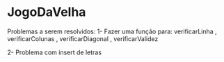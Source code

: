 # JogoDaVelha
Problemas a serem resolvidos:
 1- Fazer uma função para: verificarLinha , verificarColunas , verificarDiagonal , verificarValidez


2- Problema com insert de letras


